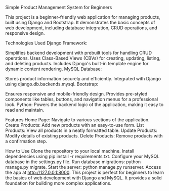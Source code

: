 Simple Product Management System for Beginners

This project is a beginner-friendly web application for managing products, built using Django and Bootstrap. It demonstrates the basic concepts of web development, including database integration, CRUD operations, and responsive design.

Technologies Used
Django Framework:

Simplifies backend development with prebuilt tools for handling CRUD operations.
Uses Class-Based Views (CBVs) for creating, updating, listing, and deleting products.
Includes Django's built-in template engine for dynamic content rendering.
MySQL Database:

Stores product information securely and efficiently.
Integrated with Django using django.db.backends.mysql.
Bootstrap:

Ensures responsive and mobile-friendly design.
Provides pre-styled components like tables, buttons, and navigation menus for a professional look.
Python:
Powers the backend logic of the application, making it easy to read and maintain.

Features
Home Page: Navigate to various sections of the application.
Create Products: Add new products with an easy-to-use form.
List Products: View all products in a neatly formatted table.
Update Products: Modify details of existing products.
Delete Products: Remove products with a confirmation step.


How to Use
Clone the repository to your local machine.
Install dependencies using pip install -r requirements.txt.
Configure your MySQL database in the settings.py file.
Run database migrations: python manage.py migrate.
Start the server: python manage.py runserver.
Access the app at http://127.0.0.1:8000.
This project is perfect for beginners to learn the basics of web development with Django and MySQL. It provides a solid foundation for building more complex applications.
